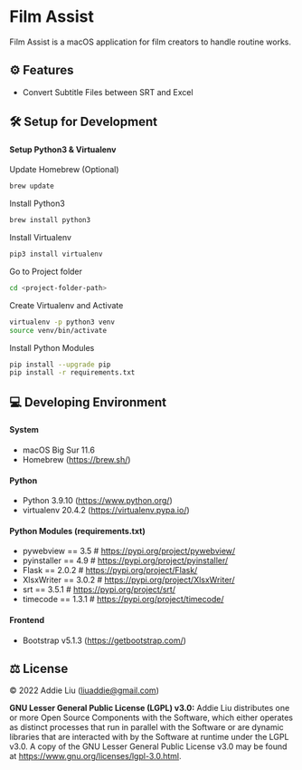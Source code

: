 # Film Assist
Film Assist is a macOS application for film creators to handle routine works.

## ⚙️ Features
- Convert Subtitle Files between SRT and Excel

## 🛠 Setup for Development

#### Setup Python3 & Virtualenv
Update Homebrew (Optional)
```bash
brew update
```

Install Python3
```bash
brew install python3
```

Install Virtualenv
```bash
pip3 install virtualenv
```

Go to Project folder
```bash
cd <project-folder-path>
```

Create Virtualenv and Activate
```bash
virtualenv -p python3 venv
source venv/bin/activate
```

Install Python Modules
```bash
pip install --upgrade pip
pip install -r requirements.txt
```

## 💻 Developing Environment
#### System
- macOS Big Sur 11.6
- Homebrew (https://brew.sh/)

#### Python
- Python 3.9.10 (https://www.python.org/)
- virtualenv 20.4.2 (https://virtualenv.pypa.io/)

#### Python Modules (requirements.txt)
- pywebview == 3.5 # https://pypi.org/project/pywebview/
- pyinstaller == 4.9  # https://pypi.org/project/pyinstaller/
- Flask == 2.0.2 # https://pypi.org/project/Flask/
- XlsxWriter == 3.0.2 # https://pypi.org/project/XlsxWriter/
- srt == 3.5.1 # https://pypi.org/project/srt/
- timecode == 1.3.1 # https://pypi.org/project/timecode/

#### Frontend
- Bootstrap v5.1.3 (https://getbootstrap.com/)

## ⚖️ License
© 2022 Addie Liu (liuaddie@gmail.com)

**GNU Lesser General Public License (LGPL) v3.0:** Addie Liu distributes one or more Open Source Components with the Software, which either operates as distinct processes that run in parallel with the Software or are dynamic libraries that are interacted with by the Software at runtime under the LGPL v3.0. A copy of the GNU Lesser General Public License v3.0 may be found at https://www.gnu.org/licenses/lgpl-3.0.html.
